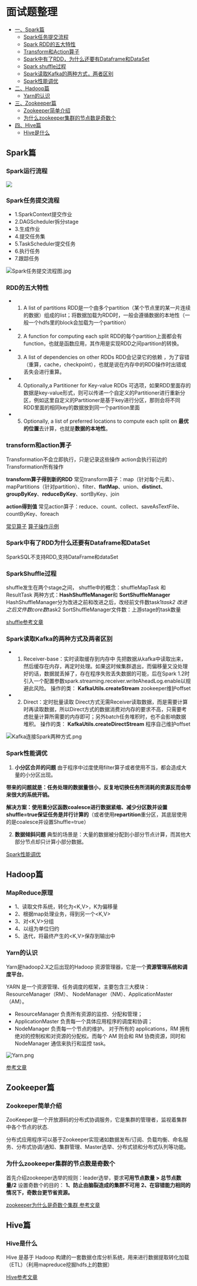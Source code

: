 # 面试题整理

<!-- GFM-TOC -->
* [一、Spark篇](#Spark篇)
    * [Spark任务提交流程](#Spark任务提交流程)
    * [Spark RDD的五大特性](#RDD的五大特性)
    * [Transform和Action算子](#Transform和Action算子) 
    * [Spark中有了RDD，为什么还要有Dataframe和DataSet](#Spark中有了RDD为什么还要有Dataframe和DataSet)
    * [Spark shuffle过程](#SparkShuffle过程)
    * [Spark读取Kafka的两种方式，两者区别](#Spark读取Kafka的两种方式及两者区别)
    * [Spark性能调优](#Spark性能调优)
 * [二、Hadoop篇](#Hadoop篇)
     * [Yarn的认识](#Yarn的认识)
 * [三、Zookeeper篇](#Zookeeper篇)
   * [Zookeeper简单介绍](#Zookeeper简单介绍)
   * [为什么zookeeper集群的节点数是奇数个](#为什么zookeeper集群的节点数是奇数个)
 * [四、Hive篇](#Hive篇) 
   * [Hive是什么](#Hive是什么)
<!-- GFM-TOC -->

## Spark篇

### Spark运行流程
![](https://img-blog.csdn.net/20180816192305504?watermark/2/text/aHR0cHM6Ly9ibG9nLmNzZG4ubmV0L2xvdmVjaGVuZG9uZ3hpbmc=/font/5a6L5L2T/fontsize/400/fill/I0JBQkFCMA==/dissolve/70)

### Spark任务提交流程
- 1.SparkContext提交作业
- 2.DAGScheduler拆分stage
- 3.生成作业
- 4.提交任务集
- 5.TaskScheduler提交任务
- 6.执行任务
- 7.跟踪任务


![Spark任务提交流程图.jpg](https://github.com/Dannymeng/bigdata_note/blob/master/picture/%E4%BB%BB%E5%8A%A1%E8%B0%83%E5%BA%A6%E6%80%BB%E4%BD%93%E8%AF%A0%E9%87%8A.jpg?raw=true)


### RDD的五大特性
   - 1. A list of partitions
   RDD是一个由多个partition（某个节点里的某一片连续的数据）组成的list；将数据加载为RDD时，一般会遵循数据的本地性（一般一个hdfs里的block会加载为一个partition）
   - 2. A function for computing each split
   RDD的每个partition上面都会有function，也就是函数应用，其作用是实现RDD之间partition的转换。
   - 3. A list of dependencies on other RDDs
    RDD会记录它的依赖 ，为了容错（重算，cache，checkpoint），也就是说在内存中的RDD操作时出错或丢失会进行重算。
  - 4. Optionally,a Partitioner for Key-value RDDs
  可选项，如果RDD里面存的数据是key-value形式，则可以传递一个自定义的Partitioner进行重新分区，例如这里自定义的Partitioner是基于key进行分区，那则会将不同RDD里面的相同key的数据放到同一个partition里面
  - 5. Optionally, a list of preferred locations to compute each split on
    **最优的位置**去计算，也就是**数据的本地性**。

### transform和action算子
Transformation不会立即执行，只是记录这些操作 
action会执行前边的Transformation所有操作

**transform算子得到新的RDD**
常见transform算子：map（针对每个元素）、mapPartitions（针对partition）、filter、**flatMap**、union、**distinct**、**groupByKey**、**reduceByKey**、sortByKey、join

**action得到值**
常见action算子：reduce、count、collect、saveAsTextFile、countByKey、foreach

[常见算子](https://my.oschina.net/134596/blog/3037972)
[算子操作示例](https://blog.csdn.net/huozi07/article/details/50133259)

### Spark中有了RDD为什么还要有Dataframe和DataSet
SparkSQL不支持RDD,支持DataFrame和dataSet


### SparkShuffle过程
shuffle发生在两个stage之间，
shuffle中的概念：shuffleMapTask 和 ResultTask
两种方式：**HashShuffleManager**和 **SortShuffleManager**
HashShuffleManager分为改进之前和改进之后，改经前文件数task1*task2
改进之后文件数core数*task2
SortShuffleManager文件数：上游stage的task数量

[shuffle参考文章](https://blog.csdn.net/quitozang/article/details/80904040)


### Spark读取Kafka的两种方式及两者区别
- 1.  Receiver-base：实时读取缓存到内存中
先把数据从kafka中读取出来，然后缓存在内存，再定时处理。如果这时候集群退出，而偏移量又没处理好的话，数据就丢掉了，存在程序失败丢失数据的可能，后在Spark 1.2时引入一个配置参数spark.streaming.receiver.writeAheadLog.enable以规避此风险。
操作的类： **KafkaUtils.createStream**
zookeeper维护offset
- 2.  Direct：定时批量读取
Direct方式无需Receiver读取数据，而是需要计算时再读取数据，所以Direct方式的数据消费对内存的要求不高，只需要考虑批量计算所需要的内存即可；另外batch任务堆积时，也不会影响数据堆积。
  操作的类： **KafkaUtils.createDirectStream**
  程序自己维护offset
  

![Kafka连接Spark两种方式.png](https://github.com/Dannymeng/bigdata_note/blob/master/picture/Kafka%E7%BB%93%E5%90%88Streaming%E7%9A%84%E4%B8%A4%E7%A7%8D%E6%96%B9%E5%BC%8F.png?raw=true)

### Spark性能调优
1. **小分区合并的问题**
由于程序中过度使用filter算子或者使用不当，都会造成大量的小分区出现。

**带来的问题就是：任务处理的数据量很小，反复地切换任务所消耗的资源反而会带来很大的系统开销。**

**解决方案：使用重分区函数coalesce进行数据紧缩、减少分区数并设置shuffle=true保证任务是并行计算的**（或者使用**repartition**重分区，其底层使用的是coalesce并设置Shuffle=true）

2. **数据倾斜问题**
典型的场景是：大量的数据被分配到小部分节点计算，而其他大部分节点却只计算小部分数据。





[Spark性能调优](https://www.cnblogs.com/jchubby/p/5449373.html)


## Hadoop篇

### MapReduce原理
- 1、读取文件系统，转化为<K,V>，K为偏移量
- 2、根据map处理业务，得到另一个<K,V>
- 3、对<K,V>分组
- 4、以组为单位归约
- 5、迭代，将最终产生的<K,V>保存到输出中

### Yarn的认识
Yarn是hadoop2.X之后出现的Hadoop 资源管理器，它是一个**资源管理系统和调度平台**。

YARN 是一个资源管理、任务调度的框架，主要包含三大模块：ResourceManager（RM）、
NodeManager（NM）、ApplicationMaster（AM）。
- ResourceManager 负责所有资源的监控、分配和管理；
- ApplicationMaster 负责每一个具体应用程序的调度和协调；
- NodeManager 负责每一个节点的维护。
对于所有的 applications，RM 拥有绝对的控制权和对资源的分配权。而每个 AM 则会和
RM 协商资源，同时和 NodeManager 通信来执行和监控 task。

![Yarn.png](https://github.com/Dannymeng/bigdata_note/blob/master/picture/Yarn%E6%9E%B6%E6%9E%84%E5%9B%BE.png?raw=true)

[参考文章](https://blog.csdn.net/qq_33624952/article/details/79341034)

## Zookeeper篇

### Zookeeper简单介绍
ZooKeeper是一个开放源码的分布式协调服务，它是集群的管理者，监视着集群中各个节点的状态.

分布式应用程序可以基于Zookeeper实现诸如数据发布/订阅、负载均衡、命名服务、分布式协调/通知、集群管理、Master选举、分布式锁和分布式队列等功能。

### 为什么zookeeper集群的节点数是奇数个
首先介绍zookeeper选举的规则：leader选举，要求**可用节点数量 > 总节点数量/2**
设置奇数个的目的：
**1、防止由脑裂造成的集群不可用**
**2、在容错能力相同的情况下，奇数台更节省资源。**

[zookeeper为什么是奇数个集群 参考文章](https://blog.csdn.net/u010476994/article/details/79806041)

## Hive篇

### Hive是什么
 Hive 是基于 Hadoop 构建的一套数据仓库分析系统，用来进行数据提取转化加载（ETL）（利用mapreduce挖掘hdfs上的数据）
 
[Hive参考文章](https://blog.csdn.net/francis_lzz/article/details/77720827)



